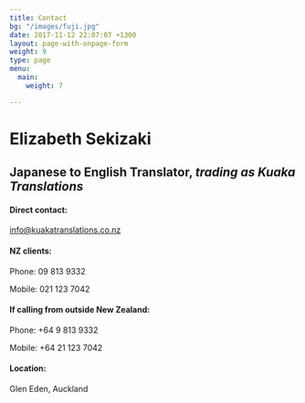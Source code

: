 ```yaml
---
title: Contact
bg: "/images/fuji.jpg"
date: 2017-11-12 22:07:07 +1300
layout: page-with-onpage-form
weight: 9
type: page
menu:
  main:
    weight: 7

---
```

# Elizabeth Sekizaki

## Japanese to English Translator, _trading as Kuaka Translations_

#### Direct contact:

info@kuakatranslations.co.nz

#### NZ clients:

Phone: 09 813 9332

Mobile: 021 123 7042

#### If calling from outside New Zealand:

Phone: +64 9 813 9332

Mobile: +64 21 123 7042

#### Location:

Glen Eden, Auckland